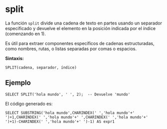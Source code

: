 

# split

La función `split` divide una cadena de texto en partes usando un separador especificado y devuelve el elemento en la posición indicada por el índice (comenzando en 1).

Es útil para extraer componentes específicos de cadenas estructuradas, como nombres, rutas, o listas separadas por comas o espacios.

**Sintaxis:**

```
SPLIT(cadena, separador, índice)
```

## Ejemplo

```
SELECT SPLIT('hola mundo', ' ', 2);  -- Devuelve 'mundo'
```

El código generado es:

```
SELECT SUBSTRING('hola mundo',CHARINDEX(' ','hola mundo'+' ')+1,CHARINDEX(' ','hola mundo'+' ',CHARINDEX(' ','hola mundo'+' ')+1)-CHARINDEX(' ','hola mundo'+' ')-1) AS expr1
```